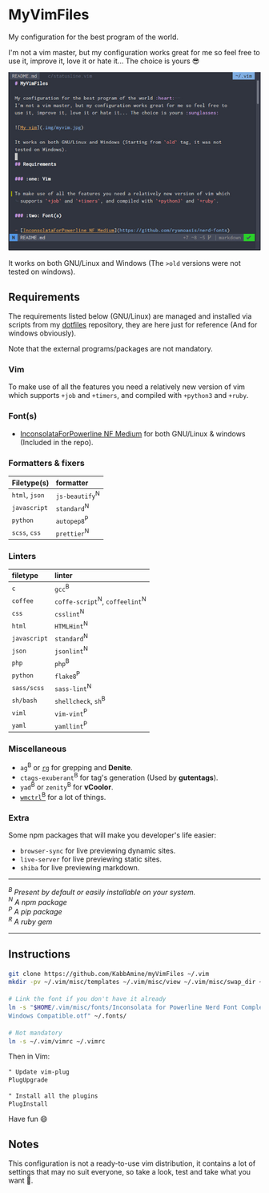 # MyVimFiles

My configuration for the best program of the world.  

I'm not a vim master, but my configuration works great for me so feel free to
use it, improve it, love it or hate it... The choice is yours :sunglasses:

![My vim](.img/my_vim.jpg)

It works on both GNU/Linux and Windows (The `>old` versions were not tested on
windows).

## Requirements

The requirements listed below (GNU/Linux) are managed and installed via scripts
from my [dotfiles](https://github.com/kabbamine/mydotfiles) repository, they
are here just for reference (And for windows obviously).

Note that the external programs/packages are not mandatory.

### Vim

To make use of all the features you need a relatively new version of vim which supports `+job` and `+timers`, and compiled with `+python3` and `+ruby`.

### Font(s)

- [InconsolataForPowerline NF Medium](https://github.com/ryanoasis/nerd-fonts)
  for both GNU/Linux & windows (Included in the repo).

### Formatters & fixers

| Filetype(s)                | formatter
| :------------------------- | :-------------------------
| `html`, `json`             | `js-beautify`<sup>N</sup>
| `javascript`               | `standard`<sup>N</sup>
| `python`                   | `autopep8`<sup>P</sup>
| `scss`, `css`              | `prettier`<sup>N</sup>

### Linters

| filetype                   | linter
| :------------------------- | :-------------------------
| `c`                        | `gcc`<sup>B</sup>
| `coffee`                   | `coffe-script`<sup>N</sup>, `coffeelint`<sup>N</sup>
| `css`                      | `csslint`<sup>N</sup>
| `html`                     | `HTMLHint`<sup>N</sup>
| `javascript`               | `standard`<sup>N</sup>
| `json`                     | `jsonlint`<sup>N</sup>
| `php`                      | `php`<sup>B</sup>
| `python`                   | `flake8`<sup>P</sup>
| `sass/scss`                | `sass-lint`<sup>N</sup>
| `sh/bash`                  | `shellcheck`, `sh`<sup>B</sup>
| `viml`                     | `vim-vint`<sup>P</sup>
| `yaml`                     | `yamllint`<sup>P</sup>

### Miscellaneous

- `ag`<sup>B</sup> or [`rg`](https://github.com/BurntSushi/ripgrep) for grepping and **Denite**.
- `ctags-exuberant`<sup>B</sup> for tag's generation (Used by **gutentags**).
- `yad`<sup>B</sup> or `zenity`<sup>B</sup> for **vCoolor**.
- [`wmctrl`<sup>B</sup>](http://tomas.styblo.name/wmctrl/) for a lot of things.

### Extra

Some npm packages that will make you developer's life easier:

- `browser-sync` for live previewing dynamic sites.
- `live-server` for live previewing static sites.
- `shiba` for live previewing markdown.

-----------------------------

*<a id="B"><sup>B</sup></a> Present by default or easily installable on your
system.*  
*<a id="N"><sup>N</sup></a> A npm package*  
*<a id="P"><sup>P</sup></a> A pip package*  
*<a id="R"><sup>R</sup></a> A ruby gem*  

-----------------------------

## Instructions

```sh
git clone https://github.com/KabbAmine/myVimFiles ~/.vim
mkdir -pv ~/.vim/misc/templates ~/.vim/misc/view ~/.vim/misc/swap_dir ~/.vim/misc/undodir

# Link the font if you don't have it already
ln -s "$HOME/.vim/misc/fonts/Inconsolata for Powerline Nerd Font Complete
Windows Compatible.otf" ~/.fonts/

# Not mandatory
ln -s ~/.vim/vimrc ~/.vimrc
```

Then in Vim:

```vim
" Update vim-plug
PlugUpgrade

" Install all the plugins
PlugInstall
```

Have fun :smile:

## Notes

This configuration is not a ready-to-use vim distribution, it contains a lot of
settings that may no suit everyone, so take a look, test and take what you want
:beer:.

